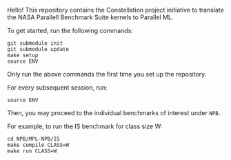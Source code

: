Hello! This repository contains the Constellation project initiative to translate the NASA Parallell Benchmark Suite kernels to Parallel ML.

To get started, run the following commands:
```
git submodule init
git submodule update
make setup
source ENV
```

Only run the above commands the first time you set up the repository.

For every subsequent session, run:
```
source ENV
```
Then, you may proceed to the individual benchmarks of interest under `NPB`.

For example, to run the IS benchmark for class size W:
```
cd NPB/MPL-NPB/IS
make compile CLASS=W
make run CLASS=W
```


